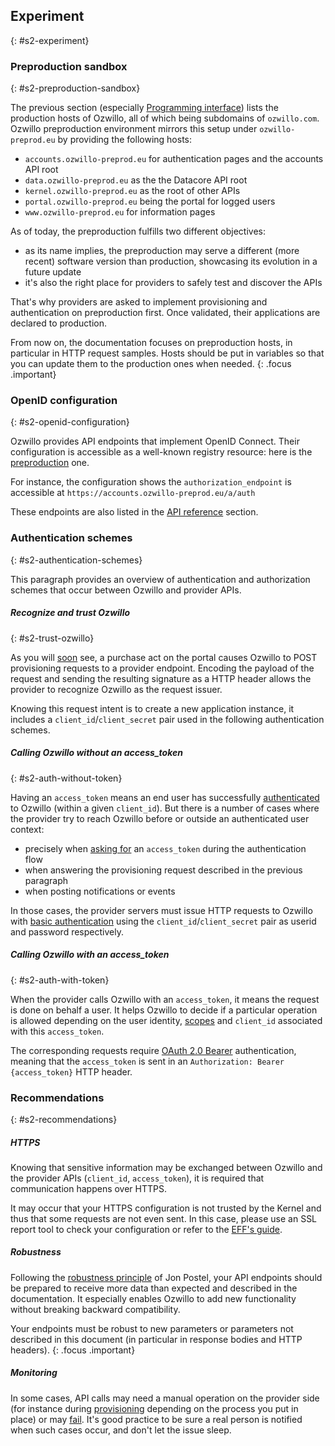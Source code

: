 ## Experiment
{: #s2-experiment}

### Preproduction sandbox
{: #s2-preproduction-sandbox}

The previous section (especially [Programming interface](#1-terminology)) lists the production hosts of Ozwillo, all of which being subdomains of `ozwillo.com`. Ozwillo preproduction environment mirrors this setup under `ozwillo-preprod.eu` by providing the following hosts:

- `accounts.ozwillo-preprod.eu` for authentication pages and the accounts API root
- `data.ozwillo-preprod.eu` as the the Datacore API root
- `kernel.ozwillo-preprod.eu` as the root of other APIs
- `portal.ozwillo-preprod.eu` being the portal for logged users
- `www.ozwillo-preprod.eu` for information pages

As of today, the preproduction fulfills two different objectives:

- as its name implies, the preproduction may serve a different (more recent) software version than production, showcasing its evolution in a future update
- it's also the right place for providers to safely test and discover the APIs

That's why providers are asked to implement provisioning and authentication on preproduction first. Once validated, their applications are declared to production.

From now on, the documentation focuses on preproduction hosts, in particular in HTTP request samples. Hosts should be put in variables so that you can update them to the production ones when needed.
{: .focus .important}

### OpenID configuration
{: #s2-openid-configuration}

Ozwillo provides API endpoints that implement OpenID Connect. Their configuration is accessible as a well-known registry resource: here is the <a href="https://accounts.ozwillo-preprod.eu/.well-known/openid-configuration" target="_blank">preproduction</a> one.

For instance, the configuration shows the `authorization_endpoint` is accessible at `https://accounts.ozwillo-preprod.eu/a/auth`

These endpoints are also listed in the [API reference](#5-api-reference) section.

### Authentication schemes
{: #s2-authentication-schemes}

This paragraph provides an overview of authentication and authorization schemes that occur between Ozwillo and provider APIs.

##### Recognize and trust Ozwillo
{: #s2-trust-ozwillo}

As you will [soon](#3-1-ozwillo-request) see, a purchase act on the portal causes Ozwillo to POST provisioning requests to a provider endpoint. Encoding the payload of the request and sending the resulting signature as a HTTP header allows the provider to recognize Ozwillo as the request issuer.

Knowing this request intent is to create a new application instance, it includes a `client_id`/`client_secret` pair used in the following authentication schemes.

##### Calling Ozwillo without an access_token
{: #s2-auth-without-token}

Having an `access_token` means an end user has successfully [authenticated](#4-user-authentication) to Ozwillo (within a given `client_id`). But there is a number of cases where the provider try to reach Ozwillo before or outside an authenticated user context:

- precisely when [asking for](#4-4-token-request) an `access_token` during the authentication flow
- when answering the provisioning request described in the previous paragraph
- when posting notifications or events

In those cases, the provider servers must issue HTTP requests to Ozwillo with [basic authentication](https://tools.ietf.org/html/rfc2617#section-2) using the `client_id`/`client_secret` pair as userid and password respectively.

##### Calling Ozwillo with an access_token
{: #s2-auth-with-token}

When the provider calls Ozwillo with an `access_token`, it means the request is done on behalf a user. It helps Ozwillo to decide if a particular operation is allowed depending on the user identity, [scopes]() and `client_id` associated with this `access_token`.

The corresponding requests require [OAuth 2.0 Bearer](https://tools.ietf.org/html/rfc6750#section-2.1) authentication, meaning that the `access_token` is sent in an `Authorization: Bearer {access_token}` HTTP header.

### Recommendations
{: #s2-recommendations}

##### HTTPS

Knowing that sensitive information may be exchanged between Ozwillo and the provider APIs (`client_id`, `access_token`), it is required that communication happens over HTTPS.

It may occur that your HTTPS configuration is not trusted by the Kernel and thus that some requests are not even sent. In this case, please use an SSL report tool to check your configuration or refer to the <a href="https://www.eff.org/https-everywhere/deploying-https" target="_blank">EFF's guide</a>.

##### Robustness

Following the <a href=" https://en.wikipedia.org/wiki/Robustness_principle" target="_blank">robustness principle</a> of Jon Postel, your API endpoints should be prepared to receive more data than expected and described in the documentation. It especially enables Ozwillo to add new functionality without breaking backward compatibility.

Your endpoints must be robust to new parameters or parameters not described in this document (in particular in response bodies and HTTP headers).
{: .focus .important}

##### Monitoring

In some cases, API calls may need a manual operation on the provider side (for instance during [provisioning](#3-2-provider-provisioning) depending on the process you put in place) or may [fail](#ref-ack-422). It's good practice to be sure a real person is notified when such cases occur, and don't let the issue sleep.